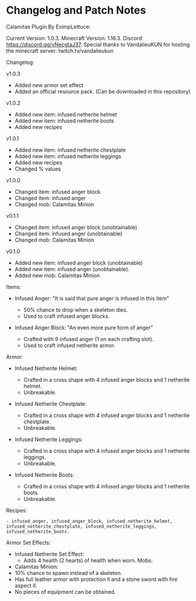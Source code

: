 # Changelog and Patch Notes
Calamitas Plugin By EximpLettuce:

Current Version: 1.0.3.
Minecraft Version: 1.16.3.
Discord: https://discord.gg/vNecgtaJ37.
Special thanks to VandalieuKUN for hosting the minecraft server: twitch.tv/vandalieukun


Changelog:

v1.0.3
- Added new armor set effect
- Added an official resource pack. (Can be downloaded in this repository)

v1.0.2
- Added new item: infused netherite helmet
- Added new item: infused netherite boots
- Added new recipes

v1.0.1
- Added new item: infused netherite chestplate
- Added new item: infused netherite leggings
- Added new recipes
- Changed % values

v1.0.0
- Changed item: infused anger block
- Changed item: infused anger
- Changed mob: Calamitas Minion

v0.1.1
- Changed item: infused anger block (unobtainable)
- Changed item:  infused anger (unobtainable)
- Changed mob: Calamitas Minion


v0.1.0
- Added new item: infused anger block (unobtainable)
- Added new item: infused anger (unobtainable).
- Added new mob: Calamitas Minion


Items:

- Infused Anger:
	"It is said that pure anger is infused in this item"
	- 50% chance to drop when a skeleton dies.
	- Used to craft infused anger blocks.

- Infused Anger Block:
	"An even more pure form of anger"
	- Crafted with 9 infused anger (1 on each crafting slot).
	- Used to craft infused netherite armor.

Armor:

- Infused Netherite Helmet:
	- Crafted in a cross shape with 4 infused anger blocks and 1 netherite helmet.
	- Unbreakable.
	
- Infused Netherite Chestplate:
	- Crafted in a cross shape with 4 infused anger blocks and 1 netherite chestplate.
	- Unbreakable.

- Infused Netherite Leggings:
	- Crafted in a cross shape with 4 infused anger blocks and 1 netherite leggings.
	- Unbreakable.

- Infused Netherite Boots:
	- Crafted in a cross shape with 4 infused anger blocks and 1 netherite boots.
	- Unbreakable.

Recipes:

	- infused_anger, infused_anger_block, infused_netherite_helmet, infused_netherite_chestplate, infused_netherite_leggings, infused_netherite_boots.

Armor Set Effects:

- Infused Netherite Set Effect:
	- Adds 4 health (2 hearts) of health when worn.
Mobs:
 - Calamitas Minion:
  - 10% chance to spawn instead of a skeleton.
  - Has full leather armor with protection II and a stone sword with fire aspect II.
  - No pieces of equipment can be obtained.
